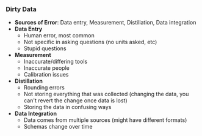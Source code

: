 ### Dirty Data
 - **Sources of Error**: Data entry, Measurement, Distillation, Data integration
 - **Data Entry**
	 - Human error, most common
	 - Not specific in asking questions (no units asked, etc)
	 - Stupid questions
 - **Measurement**
	 - Inaccurate/differing tools
	 - Inaccurate people
	 - Calibration issues
 - **Distillation**
	 - Rounding errors
	 - Not storing everything that was collected (changing the data, you can't revert the change once data is lost)
	 - Storing the data in confusing ways
 - **Data Integration**
	 - Data comes from multiple sources (might have different formats)
	 - Schemas change over time
